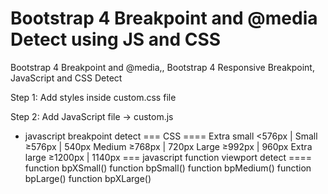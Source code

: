 # Bootstrap 4 Breakpoint and @media Detect using JS and CSS
Bootstrap 4 Breakpoint and @media,, Bootstrap 4 Responsive Breakpoint, JavaScript and CSS Detect

Step 1: Add styles inside custom.css file 

Step 2: Add JavaScript file -> custom.js 

- javascript breakpoint detect
    === CSS ====
    Extra small <576px  |
    Small       ≥576px  | 540px	
    Medium      ≥768px  | 720px	
    Large       ≥992px  | 960px	
    Extra large ≥1200px | 1140px
    === javascript function viewport detect ====
   function bpXSmall()
   function bpSmall()
   function bpMedium()
   function bpLarge()
   function bpXLarge()
